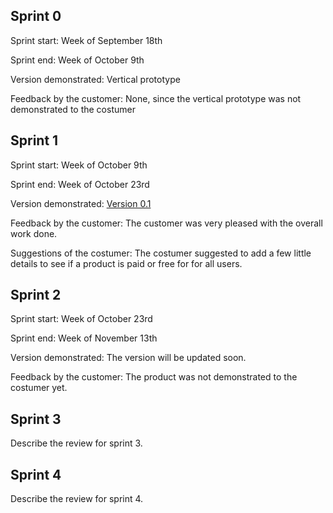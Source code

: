 ## Sprint 0

Sprint start: Week of September 18th

Sprint end: Week of October 9th

Version demonstrated: Vertical prototype

Feedback by the customer: None, since the vertical prototype was not demonstrated to the costumer

## Sprint 1

Sprint start: Week of October 9th

Sprint end: Week of October 23rd

Version demonstrated: [Version 0.1](https://github.com/FEUP-MEIC-DS-2023-1MEIC08/VAXPRED/releases/tag/v0.1)

Feedback by the customer: The customer was very pleased with the overall work done.

Suggestions of the costumer: The costumer suggested to add a few little details to see if a product is paid or free for for all users.

## Sprint 2

Sprint start: Week of October 23rd

Sprint end: Week of November 13th

Version demonstrated: The version will be updated soon.

Feedback by the customer: The product was not demonstrated to the costumer yet.

## Sprint 3

Describe the review for sprint 3.

## Sprint 4

Describe the review for sprint 4.
